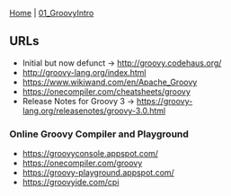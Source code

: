 [Home](../) | [01_GroovyIntro](../01_GroovyIntro)

## URLs

* Initial but now defunct -> http://groovy.codehaus.org/
* http://groovy-lang.org/index.html
* https://www.wikiwand.com/en/Apache_Groovy
* https://onecompiler.com/cheatsheets/groovy
* Release Notes for Groovy 3 -> https://groovy-lang.org/releasenotes/groovy-3.0.html

### Online Groovy Compiler and Playground

* https://groovyconsole.appspot.com/
* https://onecompiler.com/groovy
* https://groovy-playground.appspot.com/
* https://groovyide.com/cpi
